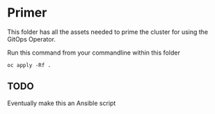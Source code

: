 # Primer
This folder has all the assets needed to prime the cluster for using the GitOps Operator. 

Run this command from your commandline within this folder

`oc apply -Rf .`


## TODO
Eventually make this an Ansible script